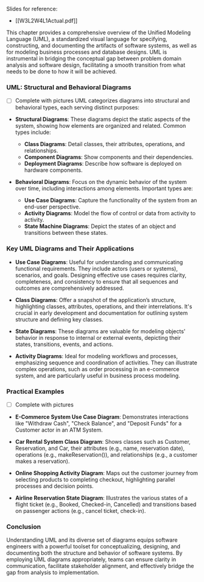 Slides for reference:
- [[W3L2W4L1Actual.pdf]]

This chapter provides a comprehensive overview of the Unified Modeling Language (UML), a standardized visual language for specifying, constructing, and documenting the artifacts of software systems, as well as for modeling business processes and database designs. UML is instrumental in bridging the conceptual gap between problem domain analysis and software design, facilitating a smooth transition from what needs to be done to how it will be achieved.

### UML: Structural and Behavioral Diagrams
- [ ] Complete with pictures
UML categorizes diagrams into structural and behavioral types, each serving distinct purposes:

- **Structural Diagrams**: These diagrams depict the static aspects of the system, showing how elements are organized and related. Common types include:
  - **Class Diagrams**: Detail classes, their attributes, operations, and relationships.
  - **Component Diagrams**: Show components and their dependencies.
  - **Deployment Diagrams**: Describe how software is deployed on hardware components.

- **Behavioral Diagrams**: Focus on the dynamic behavior of the system over time, including interactions among elements. Important types are:
  - **Use Case Diagrams**: Capture the functionality of the system from an end-user perspective.
  - **Activity Diagrams**: Model the flow of control or data from activity to activity.
  - **State Machine Diagrams**: Depict the states of an object and transitions between these states.

### Key UML Diagrams and Their Applications

- **Use Case Diagrams**: Useful for understanding and communicating functional requirements. They include actors (users or systems), scenarios, and goals. Designing effective use cases requires clarity, completeness, and consistency to ensure that all sequences and outcomes are comprehensively addressed.

- **Class Diagrams**: Offer a snapshot of the application’s structure, highlighting classes, attributes, operations, and their interrelations. It's crucial in early development and documentation for outlining system structure and defining key classes.

- **State Diagrams**: These diagrams are valuable for modeling objects' behavior in response to internal or external events, depicting their states, transitions, events, and actions.

- **Activity Diagrams**: Ideal for modeling workflows and processes, emphasizing sequence and coordination of activities. They can illustrate complex operations, such as order processing in an e-commerce system, and are particularly useful in business process modeling.

### Practical Examples
- [ ] Complete with pictures
- **E-Commerce System Use Case Diagram**: Demonstrates interactions like "Withdraw Cash", "Check Balance", and "Deposit Funds" for a Customer actor in an ATM System.
  
- **Car Rental System Class Diagram**: Shows classes such as Customer, Reservation, and Car, their attributes (e.g., name, reservation date), operations (e.g., makeReservation()), and relationships (e.g., a customer makes a reservation).

- **Online Shopping Activity Diagram**: Maps out the customer journey from selecting products to completing checkout, highlighting parallel processes and decision points.

- **Airline Reservation State Diagram**: Illustrates the various states of a flight ticket (e.g., Booked, Checked-in, Cancelled) and transitions based on passenger actions (e.g., cancel ticket, check-in).

### Conclusion

Understanding UML and its diverse set of diagrams equips software engineers with a powerful toolset for conceptualizing, designing, and documenting both the structure and behavior of software systems. By employing UML diagrams appropriately, teams can ensure clarity in communication, facilitate stakeholder alignment, and effectively bridge the gap from analysis to implementation.